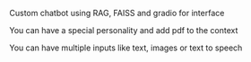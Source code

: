 Custom chatbot using RAG, FAISS and gradio for interface

You can have a special personality and add pdf to the context

You can have multiple inputs like text, images or text to speech
